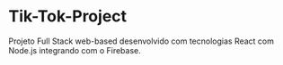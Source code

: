 # Tik-Tok-Project
Projeto Full Stack web-based desenvolvido com tecnologias React com Node.js integrando com o Firebase.
